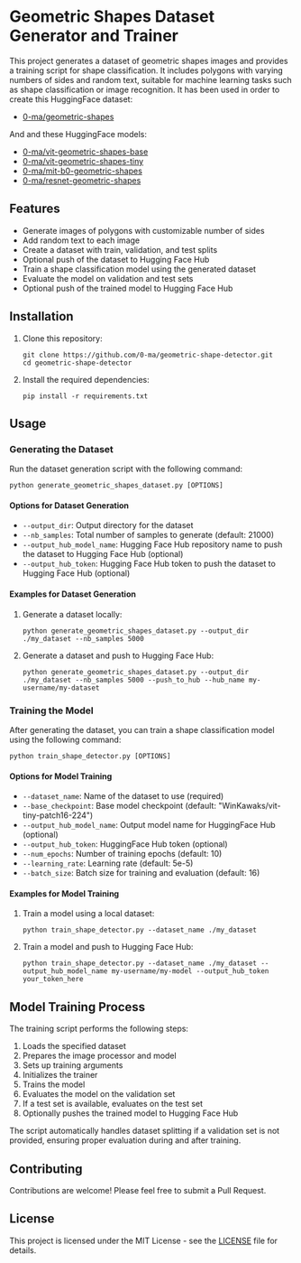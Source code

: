 # Geometric Shapes Dataset Generator and Trainer

This project generates a dataset of geometric shapes images and provides a training script for shape classification. It includes polygons with varying numbers of sides and random text, suitable for machine learning tasks such as shape classification or image recognition.
It has been used in order to create this HuggingFace dataset:
- [0-ma/geometric-shapes](https://huggingface.co/datasets/0-ma/geometric-shapes)

And and these HuggingFace models:
- [0-ma/vit-geometric-shapes-base](https://huggingface.co/0-ma/vit-geometric-shapes-base)
- [0-ma/vit-geometric-shapes-tiny](https://huggingface.co/0-ma/vit-geometric-shapes-tiny)
- [0-ma/mit-b0-geometric-shapes](https://huggingface.co/0-ma/mit-b0-geometric-shapes)
- [0-ma/resnet-geometric-shapes](https://huggingface.co/0-ma/resnet-geometric-shapes)

## Features

- Generate images of polygons with customizable number of sides
- Add random text to each image
- Create a dataset with train, validation, and test splits
- Optional push of the dataset to Hugging Face Hub
- Train a shape classification model using the generated dataset
- Evaluate the model on validation and test sets
- Optional push of the trained model to Hugging Face Hub

## Installation

1. Clone this repository:
   ```
   git clone https://github.com/0-ma/geometric-shape-detector.git
   cd geometric-shape-detector
   ```

2. Install the required dependencies:
   ```
   pip install -r requirements.txt
   ```

## Usage

### Generating the Dataset

Run the dataset generation script with the following command:

```
python generate_geometric_shapes_dataset.py [OPTIONS]
```

#### Options for Dataset Generation

- `--output_dir`: Output directory for the dataset
- `--nb_samples`: Total number of samples to generate (default: 21000)
- `--output_hub_model_name`: Hugging Face Hub repository name to push the dataset to Hugging Face Hub (optional)
- `--output_hub_token`: Hugging Face Hub token to push the dataset to Hugging Face Hub (optional)

#### Examples for Dataset Generation

1. Generate a dataset locally:
   ```
   python generate_geometric_shapes_dataset.py --output_dir ./my_dataset --nb_samples 5000
   ```

2. Generate a dataset and push to Hugging Face Hub:
   ```
   python generate_geometric_shapes_dataset.py --output_dir ./my_dataset --nb_samples 5000 --push_to_hub --hub_name my-username/my-dataset
   ```

### Training the Model

After generating the dataset, you can train a shape classification model using the following command:

```
python train_shape_detector.py [OPTIONS]
```

#### Options for Model Training

- `--dataset_name`: Name of the dataset to use (required)
- `--base_checkpoint`: Base model checkpoint (default: "WinKawaks/vit-tiny-patch16-224")
- `--output_hub_model_name`: Output model name for HuggingFace Hub (optional)
- `--output_hub_token`: HuggingFace Hub token (optional)
- `--num_epochs`: Number of training epochs (default: 10)
- `--learning_rate`: Learning rate (default: 5e-5)
- `--batch_size`: Batch size for training and evaluation (default: 16)

#### Examples for Model Training

1. Train a model using a local dataset:
   ```
   python train_shape_detector.py --dataset_name ./my_dataset
   ```

2. Train a model and push to Hugging Face Hub:
   ```
   python train_shape_detector.py --dataset_name ./my_dataset --output_hub_model_name my-username/my-model --output_hub_token your_token_here
   ```

## Model Training Process

The training script performs the following steps:

1. Loads the specified dataset
2. Prepares the image processor and model
3. Sets up training arguments
4. Initializes the trainer
5. Trains the model
6. Evaluates the model on the validation set
7. If a test set is available, evaluates on the test set
8. Optionally pushes the trained model to Hugging Face Hub

The script automatically handles dataset splitting if a validation set is not provided, ensuring proper evaluation during and after training.

## Contributing

Contributions are welcome! Please feel free to submit a Pull Request.

## License

This project is licensed under the MIT License - see the [LICENSE](LICENSE) file for details.
